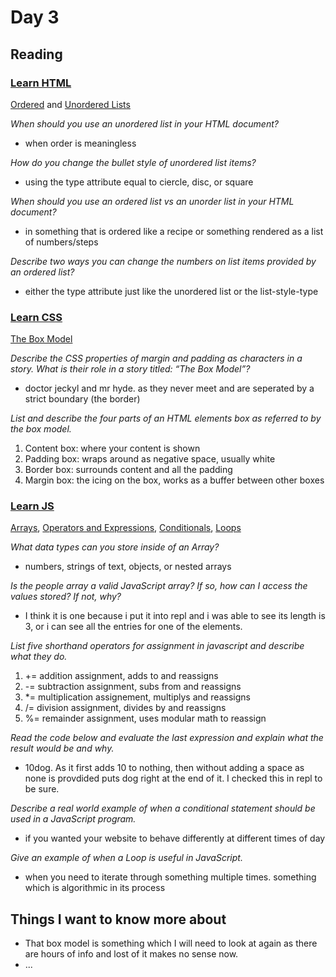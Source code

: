 # Day 3

## Reading

### [Learn HTML](https://developer.mozilla.org/en-US/docs/Web/HTML)

[Ordered](https://developer.mozilla.org/en-US/docs/Web/HTML/Element/ol) and [Unordered Lists](https://developer.mozilla.org/en-US/docs/Web/HTML/Element/ul)

_When should you use an unordered list in your HTML document?_

- when order is meaningless

_How do you change the bullet style of unordered list items?_

- using the type attribute equal to ciercle, disc, or square

_When should you use an ordered list vs an unorder list in your HTML document?_

- in something that is ordered like a recipe or something rendered as a list of numbers/steps

_Describe two ways you can change the numbers on list items provided by an ordered list?_

- either the type attribute just like the unordered list or the list-style-type

### [Learn CSS](https://developer.mozilla.org/en-US/docs/Learn/CSS)

[The Box Model](https://developer.mozilla.org/en-US/docs/Learn/CSS/Building_blocks/The_box_model)

_Describe the CSS properties of margin and padding as characters in a story. What is their role in a story titled: “The Box Model”?_

- doctor jeckyl and mr hyde. as they never meet and are seperated by a strict boundary (the border)

_List and describe the four parts of an HTML elements box as referred to by the box model._

1. Content box: where your content is shown
2. Padding box: wraps around as negative space, usually white
3. Border box: surrounds content and all the padding
4. Margin box: the icing on the box, works as a buffer between other boxes

### [Learn JS](https://developer.mozilla.org/en-US/docs/Learn/JavaScript)

[Arrays](https://developer.mozilla.org/en-US/docs/Learn/JavaScript/First_steps/Arrays), [Operators and Expressions](https://developer.mozilla.org/en-US/docs/Web/JavaScript/Guide/Expressions_and_Operators), [Conditionals](https://developer.mozilla.org/en-US/docs/Learn/JavaScript/Building_blocks/conditionals), [Loops](https://developer.mozilla.org/en-US/docs/Learn/JavaScript/Building_blocks/Looping_code)

_What data types can you store inside of an Array?_

- numbers, strings of text, objects, or nested arrays

_Is the people array a valid JavaScript array? If so, how can I access the values stored? If not, why?_

- I think it is one because i put it into repl and i was able to see its length is 3, or i can see all the entries for one of the elements.

_List five shorthand operators for assignment in javascript and describe what they do._

1. += addition assignment, adds to and reassigns
2. -= subtraction assignment, subs from and reassigns
3. *= multiplication assignement, multiplys and reassigns
4. /= division assignment, divides by and reassigns
5. %= remainder assignment, uses modular math to reassign

_Read the code below and evaluate the last expression and explain what the result would be and why._

- 10dog. As it first adds 10 to nothing, then without adding a space as none is provdided puts dog right at the end of it. I checked this in repl to be sure.

_Describe a real world example of when a conditional statement should be used in a JavaScript program._

- if you wanted your website to behave differently at different times of day

_Give an example of when a Loop is useful in JavaScript._

- when you need to iterate through something multiple times. something which is algorithmic in its process

## Things I want to know more about

- That box model is something which I will need to look at again as there are hours of info and lost of it makes no sense now.
- ...
